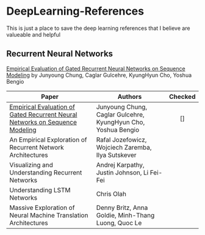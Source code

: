 # DeepLearning-References
This is just a place to save the deep learning references that I believe are valueable and helpful

## Recurrent Neural Networks
[Empirical Evaluation of Gated Recurrent Neural Networks on Sequence Modeling](https://arxiv.org/abs/1412.3555) by Junyoung Chung, Caglar Gulcehre, KyungHyun Cho, Yoshua Bengio

| Paper 	| Authors 	| Checked 	|
|-	|-	|:-:	|
| [Empirical Evaluation of Gated Recurrent Neural Networks on Sequence Modeling](https://arxiv.org/abs/1412.3555) 	| Junyoung Chung, Caglar Gulcehre, KyungHyun Cho, Yoshua Bengio 	| [] 	|
| An Empirical Exploration of Recurrent Network Architectures 	| Rafal Jozefowicz,  Wojciech Zaremba, Ilya Sutskever 	|  	|
| Visualizing and Understanding Recurrent Networks 	| Andrej Karpathy, Justin Johnson, Li Fei-Fei 	|  	|
| Understanding LSTM Networks 	| Chris Olah 	|  	|
| Massive Exploration of Neural Machine Translation Architectures 	| Denny Britz, Anna Goldie, Minh-Thang Luong, Quoc Le 	|  	|
